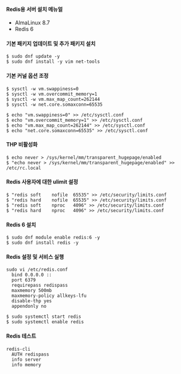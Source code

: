 #### Redis용 서버 설치 메뉴얼

- AlmaLinux 8.7  
- Redis 6 


#### 기본 패키지 업데이트 및 추가 패키지 설치
```shell
$ sudo dnf update -y
$ sudo dnf install -y vim net-tools
```

#### 기본 커널 옵션 조정
```shell
$ sysctl -w vm.swappiness=0
$ sysctl -w vm.overcommit_memory=1
$ sysctl -w vm.max_map_count=262144
$ sysctl -w net.core.somaxconn=65535

$ echo "vm.swappiness=0" >> /etc/sysctl.conf
$ echo "vm.overcommit_memory=1" >> /etc/sysctl.conf
$ echo "vm.max_map_count=262144" >> /etc/sysctl.conf
$ echo "net.core.somaxconn=65535" >> /etc/sysctl.conf
```

#### THP 비활성화
```shell
$ echo never > /sys/kernel/mm/transparent_hugepage/enabled
$ "echo never > /sys/kernel/mm/transparent_hugepage/enabled" >> /etc/rc.local
```

#### Redis 사용자에 대한 ulimit 설정
```shell
$ "redis soft    nofile  65535" >> /etc/security/limits.conf
$ "redis hard    nofile  65535" >> /etc/security/limits.conf
$ "redis soft    nproc   4096" >> /etc/security/limits.conf
$ "redis hard    nproc   4096" >> /etc/security/limits.conf
```

#### Redis 6 설치
```shell
$ sudo dnf module enable redis:6 -y
$ sudo dnf install redis -y
```

#### Redis 설정 및 서비스 실행
```shell
sudo vi /etc/redis.conf
  bind 0.0.0.0 ::
  port 6379
  requirepass redispass
  maxmemory 500mb
  maxmemory-policy allkeys-lfu
  disable-thp yes
  appendonly no

$ sudo systemctl start redis
$ sudo systemctl enable redis
```

#### Redis 테스트
```shell
redis-cli
  AUTH redispass
  info server
  info memory
```

